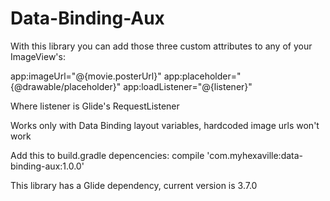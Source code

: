 # Data-Binding-Aux

With this library you can add those three custom attributes to any of your ImageView's: 

app:imageUrl="@{movie.posterUrl}"
app:placeholder="{@drawable/placeholder}"
app:loadListener="@{listener}"

Where listener is Glide's RequestListener

Works only with Data Binding layout variables, hardcoded image urls won't work

Add this to build.gradle depencencies:
compile 'com.myhexaville:data-binding-aux:1.0.0'

This library has a Glide dependency, current version is 3.7.0
